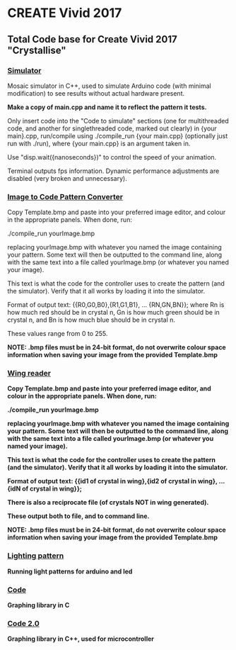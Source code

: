 # CREATE Vivid 2017

## Total Code base for Create Vivid 2017 "Crystallise"

### [Simulator](https://github.com/will-weng/vivid17/tree/master/Simulator)

Mosaic simulator in C++, used to simulate Arduino code (with minimal modification) to see results without actual hardware present. 
<p>
<b>Make a copy of main.cpp and name it to reflect the pattern it tests.</b>
<p>
Only insert code into the "Code to simulate" sections (one for multithreaded code, and another for singlethreaded code, marked out clearly) in {your main}.cpp, run/compile using ./compile_run {your main.cpp} (optionally just run with ./run), where {your main.cpp} is an argument taken in. 
<p>
Use "disp.wait({nanoseconds})" to control the speed of your animation.
<p>
Terminal outputs fps information. Dynamic performance adjustments are disabled (very broken and unnecessary).

### [Image to Code Pattern Converter](https://github.com/will-weng/vivid17/tree/master/Simulator/%5BImage%20to%20Code%5D%20Pattern%20Converter)

Copy Template.bmp and paste into your preferred image editor, and colour in the appropriate panels. When done, run:
<p>
 ./compile_run yourImage.bmp
<p>
 replacing yourImage.bmp with whatever you named the image containing your pattern. Some text will then be outputted to the command line, along with the same text into a file called yourImage.bmp (or whatever you named your image).
<p>
 This text is what the code for the controller uses to create the pattern (and the simulator). Verify that it all works by loading it into the simulator.
<p>
 Format of output text:
 {{R0,G0,B0},{R1,G1,B1}, ... {RN,GN,BN}};
 where Rn is how much red should be in crystal n,
       Gn is how much green should be in crystal n, and
       Bn is how much blue should be in crystal n. 
<p>
These values range from 0 to 255.
<p>
<b>NOTE: .bmp files must be in 24-bit format, do not overwrite colour space information when saving your image from the provided Template.bmp<b>

### [Wing reader](https://github.com/will-weng/vivid17/tree/master/Simulator/Wing%20reader)
Copy Template.bmp and paste into your preferred image editor, and colour in the appropriate panels. When done, run:
<p>
 ./compile_run yourImage.bmp
<p>
 replacing yourImage.bmp with whatever you named the image containing your pattern. Some text will then be outputted to the command line, along with the same text into a file called yourImage.bmp (or whatever you named your image).
<p>
 This text is what the code for the controller uses to create the pattern (and the simulator). Verify that it all works by loading it into the simulator.
<p>
 Format of output text:
 {{id1 of crystal in wing},{id2 of crystal in wing}, ... {idN of crystal in wing}};
<p>
There is also a reciprocate file (of crystals NOT in wing generated).
<p>
These output both to file, and to command line.
<p>
<b>NOTE: .bmp files must be in 24-bit format, do not overwrite colour space information when saving your image from the provided Template.bmp<b>

### [Lighting pattern](https://github.com/will-weng/vivid17/tree/master/lighting_patterns)

Running light patterns for arduino and led

### [Code](https://github.com/will-weng/vivid17/tree/master/Code)

Graphing library in C

### [Code 2.0](https://github.com/will-weng/vivid17/tree/master/Code%202.0)

Graphing library in C++, used for microcontroller